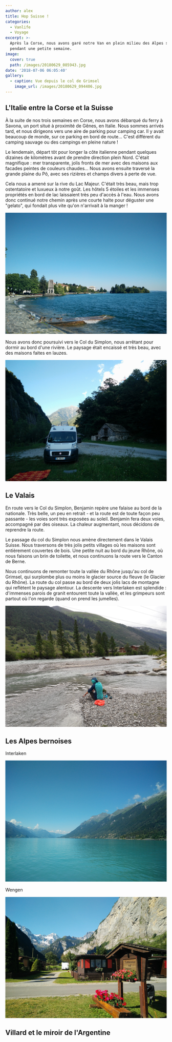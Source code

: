 ```yaml
---
author: alex
title: Hop Suisse !
categories:
  - Vanlife
  - Voyage
excerpt: >-
  Après la Corse, nous avons garé notre Van en plein milieu des Alpes suisse
  pendant une petite semaine.
image:
  cover: true
  path: /images/20180629_085943.jpg
date: '2018-07-06 06:05:40'
gallery:
  - caption: Vue depuis le col de Grimsel
    image_url: /images/20180629_094406.jpg
---
```

## L'Italie entre la Corse et la Suisse

À la suite de nos trois semaines en Corse, nous avons débarqué du ferry à Savona, un port situé à proximité de Gênes, en Italie. Nous sommes arrivés tard, et nous dirigeons vers une aire de parking pour camping car. Il y avait beaucoup de monde, sur ce parking en bord de route... C'est différent du camping sauvage ou des campings en pleine nature ! 

Le lendemain, départ tôt pour longer la côte italienne pendant quelques dizaines de kilomètres avant de prendre direction plein Nord. C'était magnifique : mer transparente, jolis fronts de mer avec des maisons aux facades peintes de couleurs chaudes... Nous avons ensuite traversé la grande plaine du Pô, avec ses rizières et champs divers à perte de vue.

Cela nous a amené sur la rive du Lac Majeur. C'était très beau, mais trop ostentatoire et luxueux à notre goût. Les hôtels 5 étoiles et les immenses propriétés en bord de lac laissaient très peu d'accès à l'eau. Nous avons donc continué notre chemin après une courte halte pour déguster une "gelato", qui fondait plus vite qu'on n'arrivait à la manger !

![Lago Maggiore](/images/img_20180627_170606.jpg)

Nous avons donc poursuivi vers le Col du Simplon, nous arrêtant pour dormir au bord d'une rivière. Le paysage était encaissé et très beau, avec des maisons faites en lauzes. 

![Notre coin pour la nuit, devant une maisonnette toute de pierre vêtue](/images/img_20180627_191510.jpg)

## Le Valais

En route vers le Col du Simplon, Benjamin repère une falaise au bord de la nationale. Très belle, un peu en retrait - et la route est de toute façon peu passante - les voies sont très exposées au soleil. Benjamin fera deux voies, accompagné par des oiseaux. La chaleur augmentant, nous décidons de reprendre la route. 

Le passage du col du Simplon nous amène directement dans le Valais Suisse. Nous traversons de très jolis petits villages où les maisons sont entièrement couvertes de bois. Une petite nuit au bord du jeune Rhône, où nous faisons un brin de toilette, et nous continuons la route vers le Canton de Berne.

Nous continuons de remonter toute la vallée du Rhône jusqu'au col de Grimsel, qui surplombe plus ou moins le glacier source du fleuve (le Glacier du Rhône). La route du col passe au bord de deux jolis lacs de montagne qui reflètent le paysage alentour. La descente vers Interlaken est splendide : d'immenses parois de granit entourent toute la vallée, et les grimpeurs sont partout où l'on regarde (quand on prend les jumelles). 

![Alexandra se lave les pieds dans un petit Rhône glacial](/images/20180628_182646.jpg)

## Les Alpes bernoises

Interlaken

![Le lac de Brienz, un peu avant Interlaken](/images/img_20180629_111603.jpg)

Wengen

![Notre camping non loin de Wengen](/images/img_20180630_092545.jpg)

## Villard et le miroir de l'Argentine
